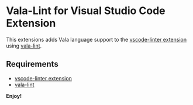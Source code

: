 # Vala-Lint for Visual Studio Code Extension

This extensions adds Vala language support to the [vscode-linter extension](https://github.com/fnando/vscode-linter) using [vala-lint](https://github.com/vala-lang/vala-lint).

## Requirements

- [vscode-linter extension](https://github.com/fnando/vscode-linter)
- [vala-lint](https://github.com/vala-lang/vala-lint)

**Enjoy!**
